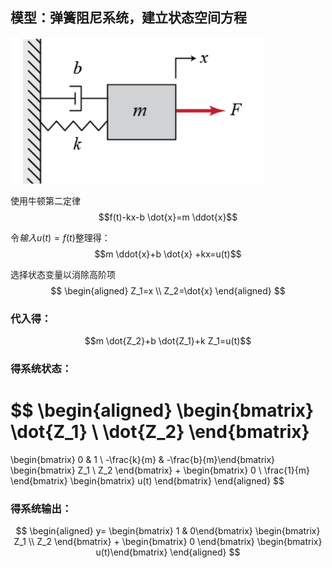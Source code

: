 ## 模型：弹簧阻尼系统，建立状态空间方程
![](pic/1.png)

使用牛顿第二定律
$$f(t)-kx-b \dot{x}=m \ddot{x}$$

令$输入 u(t)=f(t)$整理得：
$$m \ddot{x}+b \dot{x} +kx=u(t)$$

选择状态变量以消除高阶项
$$
\begin{aligned}
Z_1=x \\
Z_2=\dot{x}
\end{aligned}
$$

### 代入得：
$$m \dot{Z_2}+b \dot{Z_1}+k Z_1=u(t)$$



### 得系统状态：
$$
\begin{aligned}
\begin{bmatrix} \dot{Z_1} \\ \dot{Z_2} \end{bmatrix}
=
\begin{bmatrix} 0 & 1 \\ -\frac{k}{m} & -\frac{b}{m}\end{bmatrix}
\begin{bmatrix} Z_1 \\ Z_2 \end{bmatrix}
+
\begin{bmatrix} 0 \\ \frac{1}{m} \end{bmatrix}
\begin{bmatrix} u(t) \end{bmatrix}
\end{aligned}
$$


### 得系统输出：
$$
\begin{aligned}
y=
\begin{bmatrix} 1 & 0\end{bmatrix}
\begin{bmatrix} Z_1 \\ Z_2 \end{bmatrix}
+
\begin{bmatrix} 0 \end{bmatrix}
\begin{bmatrix} u(t)\end{bmatrix}
\end{aligned}
$$













